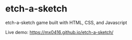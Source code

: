 # etch-a-sketch
etch-a-sketch game built with HTML, CSS, and Javascript

Live demo: https://mx0416.github.io/etch-a-sketch/
